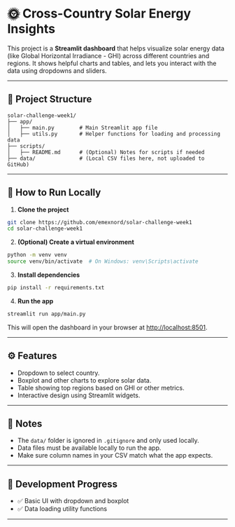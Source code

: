 # 🌞 Cross-Country Solar Energy Insights

This project is a **Streamlit dashboard** that helps visualize solar energy data (like Global Horizontal Irradiance - GHI) across different countries and regions. It shows helpful charts and tables, and lets you interact with the data using dropdowns and sliders.

---

## 📂 Project Structure

```
solar-challenge-week1/
├── app/
│   ├── main.py        # Main Streamlit app file
│   ├── utils.py       # Helper functions for loading and processing data
├── scripts/
│   ├── README.md      # (Optional) Notes for scripts if needed
├── data/              # (Local CSV files here, not uploaded to GitHub)
```

---

## 🚀 How to Run Locally

1. **Clone the project**

```bash
git clone https://github.com/emexnord/solar-challenge-week1
cd solar-challenge-week1
```

2. **(Optional) Create a virtual environment**

```bash
python -m venv venv
source venv/bin/activate  # On Windows: venv\Scripts\activate
```

3. **Install dependencies**

```bash
pip install -r requirements.txt
```

4. **Run the app**

```bash
streamlit run app/main.py
```

This will open the dashboard in your browser at [http://localhost:8501](http://localhost:8501).

---

## ⚙️ Features

- Dropdown to select country.
- Boxplot and other charts to explore solar data.
- Table showing top regions based on GHI or other metrics.
- Interactive design using Streamlit widgets.

---

## 🧹 Notes

- The `data/` folder is ignored in `.gitignore` and only used locally.
- Data files must be available locally to run the app.
- Make sure column names in your CSV match what the app expects.

---

## 📌 Development Progress

- ✅ Basic UI with dropdown and boxplot
- ✅ Data loading utility functions

---
